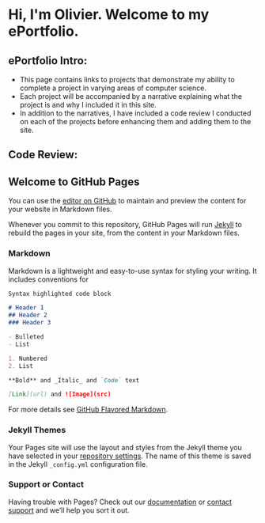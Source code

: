 # Hi, I'm Olivier. Welcome to my ePortfolio.

## ePortfolio Intro:

- This page contains links to projects that demonstrate my ability to complete a project in varying areas of computer science.
- Each project will be accompanied by a narrative explaining what the project is and why I included it in this site.
- In addition to the narratives, I have included a code review I conducted on each of the projects before enhancing them and adding them to the site.

## Code Review:   



## Welcome to GitHub Pages

You can use the [editor on GitHub](https://github.com/Olivier-504/portfolio/edit/master/README.md) to maintain and preview the content for your website in Markdown files.

Whenever you commit to this repository, GitHub Pages will run [Jekyll](https://jekyllrb.com/) to rebuild the pages in your site, from the content in your Markdown files.

### Markdown

Markdown is a lightweight and easy-to-use syntax for styling your writing. It includes conventions for

```markdown
Syntax highlighted code block

# Header 1
## Header 2
### Header 3

- Bulleted
- List

1. Numbered
2. List

**Bold** and _Italic_ and `Code` text

[Link](url) and ![Image](src)
```

For more details see [GitHub Flavored Markdown](https://guides.github.com/features/mastering-markdown/).

### Jekyll Themes

Your Pages site will use the layout and styles from the Jekyll theme you have selected in your [repository settings](https://github.com/Olivier-504/portfolio/settings). The name of this theme is saved in the Jekyll `_config.yml` configuration file.

### Support or Contact

Having trouble with Pages? Check out our [documentation](https://help.github.com/categories/github-pages-basics/) or [contact support](https://github.com/contact) and we’ll help you sort it out.
